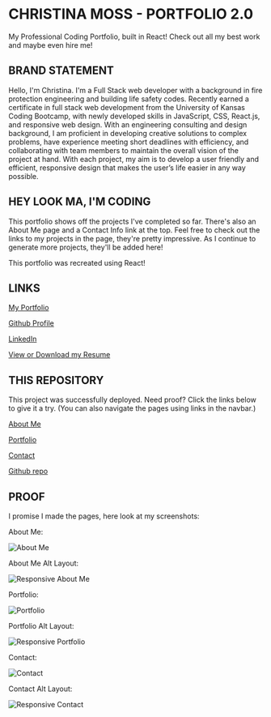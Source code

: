 # CHRISTINA MOSS - PORTFOLIO 2.0

My Professional Coding Portfolio, built in React! Check out all my best work and maybe even hire me!

## BRAND STATEMENT

Hello, I'm Christina. I'm a Full Stack web developer with a background in fire protection engineering and building life safety codes. Recently earned a certificate in full stack web development from the University of Kansas Coding Bootcamp, with newly developed skills in JavaScript, CSS, React.js, and responsive web design. With an engineering consulting and design background, I am proficient in developing creative solutions to complex problems, have experience meeting short deadlines with efficiency, and collaborating with team members to maintain the overall vision of the project at hand. With each project, my aim is to develop a user friendly and efficient, responsive design that makes the user’s life easier in any way possible.

## HEY LOOK MA, I'M CODING

This portfolio shows off the projects I've completed so far. There's also an About Me page and a Contact Info link at the top. Feel free to check out the links to my projects in the page, they're pretty impressive. As I continue to generate more projects, they'll be added here!

This portfolio was recreated using React! 

## LINKS

[My Portfolio](https://cmoss703.github.io/portfolio-2/#/portfolio)

[Github Profile](https://github.com/cmoss703)

[LinkedIn](https://www.linkedin.com/in/christina-moss-eit-86614092/)

[View or Download my Resume](https://drive.google.com/file/d/1xeC8TDVQev_SFY1KB1f2LtECM-yVNPpM/view?usp=sharing)

## THIS REPOSITORY

This project was successfully deployed. Need proof? Click the links below to give it a try. (You can also navigate the pages using links in the navbar.)

[About Me](https://cmoss703.github.io/portfolio-2/)

[Portfolio](https://cmoss703.github.io/portfolio-2/#/portfolio)

[Contact](https://cmoss703.github.io/portfolio/#/contact)

[Github repo](https://github.com/cmoss703/portfolio-2)

## PROOF

I promise I made the pages, here look at my screenshots:

About Me:

![About Me](public/assets/images/about-me.png)

About Me Alt Layout:

![Responsive About Me](public/assets/images/resp-about.png)

Portfolio:

![Portfolio](public/assets/images/portfolio.png)

Portfolio Alt Layout:

![Responsive Portfolio](public/assets/images/resp-portfolio.png)

Contact:

![Contact](public/assets/images/contact.png)

Contact Alt Layout:

![Responsive Contact](public/assets/images/resp-contact.png)
